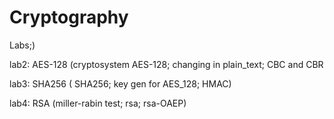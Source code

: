 # Cryptography
Labs;)

lab2: AES-128 (cryptosystem AES-128; changing in plain_text; CBC and CBR

lab3: SHA256 ( SHA256; key gen for AES_128; HMAC)

lab4: RSA (miller-rabin test; rsa; rsa-OAEP)
